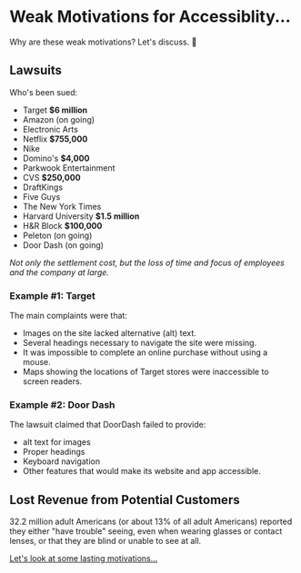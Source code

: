 # Weak Motivations for Accessiblity...

Why are these weak motivations? Let's discuss. 💬

## Lawsuits

Who's been sued:

- Target **$6 million**
- Amazon (on going)
- Electronic Arts
- Netflix **$755,000**
- Nike
- Domino's **$4,000**
- Parkwook Entertainment
- CVS **$250,000**
- DraftKings
- Five Guys
- The New York Times
- Harvard University **$1.5 million**
- H&R Block **$100,000**
- Peleton (on going)
- Door Dash (on going)

_Not only the settlement cost, but the loss of time and focus of employees and the company at large._

### Example #1: Target

The main complaints were that:

- Images on the site lacked alternative (alt) text.
- Several headings necessary to navigate the site were missing.
- It was impossible to complete an online purchase without using a mouse.
- Maps showing the locations of Target stores were inaccessible to screen readers.

### Example #2: Door Dash

The lawsuit claimed that DoorDash failed to provide:

- alt text for images
- Proper headings
- Keyboard navigation
- Other features that would make its website and app accessible.

## Lost Revenue from Potential Customers

32.2 million adult Americans (or about 13% of all adult Americans) reported they either "have trouble" seeing, even when wearing glasses or contact lenses, or that they are blind or unable to see at all.

[Let's look at some lasting motivations...](./2-lasting-motivations.md)